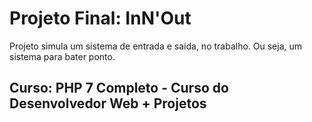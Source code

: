# Projeto Final: InN'Out

Projeto simula um sistema de entrada e saída, no trabalho. Ou seja, um sistema para bater ponto.

## Curso: PHP 7 Completo - Curso do Desenvolvedor Web + Projetos
